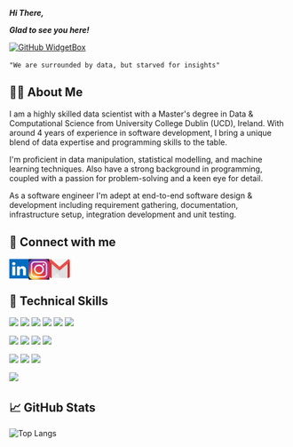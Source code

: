 <img align="left" src="https://komarev.com/ghpvc/?username=yash-pimpale&color=blueviolet&style=flat" alt=""/>

***Hi There,*** 

***Glad to see you here!***

[![GitHub WidgetBox](https://github-widgetbox.vercel.app/api/profile?username=yash-pimpale&data=followers,repositories,stars,commits&theme=viridescent)](https://github.com/Jurredr/github-widgetbox)

``
"We are surrounded by data, but starved for insights"
``

## :office_worker: About Me

I am a highly skilled data scientist with a Master's degree in Data & Computational Science from University College Dublin (UCD), Ireland. With around 4 years of experience in software development, I bring a unique blend of data expertise and programming skills to the table.

I'm proficient in data manipulation, statistical modelling, and machine learning techniques. Also have a strong background in programming, coupled with a passion for problem-solving and a keen eye for detail.

As a software engineer I'm adept at end-to-end software design & development including requirement gathering, documentation, infrastructure setup, integration development and unit testing.

## :handshake: Connect with me

<a href="https://www.linkedin.com/in/yash-pimpale"><img align="left" src="https://github.com/yash-pimpale/yash-pimpale/blob/main/Media/LinkedIn.png" width="35px" height="35px"/></a> 

<a href="https://www.instagram.com/yashpimpale/"><img align="left" src="https://github.com/yash-pimpale/yash-pimpale/blob/main/Media/Instagram.jpg" width="37px" height="37px"/>

</a> <a href="mailto:yashpimpale6@gmail.com"><img align="left" src="https://github.com/yash-pimpale/yash-pimpale/blob/main/Media/Gmail.png" width="37px" height="34px"/></a> </br></br>

## :briefcase: Technical Skills

![](https://img.shields.io/badge/Python-FFD43B?style=for-the-badge&logo=python&logoColor=blue) ![](https://img.shields.io/badge/R-276DC3?style=for-the-badge&logo=r&logoColor=white) ![](https://img.shields.io/badge/C%23-239120?style=for-the-badge&logo=c-sharp&logoColor=white) ![](https://img.shields.io/badge/C%2B%2B-00599C?style=for-the-badge&logo=c%2B%2B&logoColor=white) ![](https://img.shields.io/badge/C-00599C?style=for-the-badge&logo=c&logoColor=white) ![](https://img.shields.io/badge/HTML-239120?style=for-the-badge&logo=html5&logoColor=white)

![](https://img.shields.io/badge/Amazon_AWS-232F3E?style=for-the-badge&logo=amazon-aws&logoColor=white) ![](https://img.shields.io/badge/PowerBI-F2C811?style=for-the-badge&logo=Power%20BI&logoColor=white) ![](https://img.shields.io/badge/Oracle-F80000?style=for-the-badge&logo=oracle&logoColor=black) ![](https://img.shields.io/badge/Microsoft_SQL_Server-CC2927?style=for-the-badge&logo=microsoft-sql-server&logoColor=white)

![](https://img.shields.io/badge/RStudio-75AADB?style=for-the-badge&logo=RStudio&logoColor=white) ![](https://img.shields.io/badge/Visual_Studio-5C2D91?style=for-the-badge&logo=visual%20studio&logoColor=white) ![](https://img.shields.io/badge/Jupyter-F37626.svg?&style=for-the-badge&logo=Jupyter&logoColor=white)

![](https://img.shields.io/badge/Postman-FF6C37?style=for-the-badge&logo=Postman&logoColor=white)

## :chart_with_upwards_trend: GitHub Stats

![Top Langs](https://github-readme-stats.vercel.app/api/top-langs/?username=yash-pimpale&hide=javascript,css,scss,html&theme=tokyonight)
